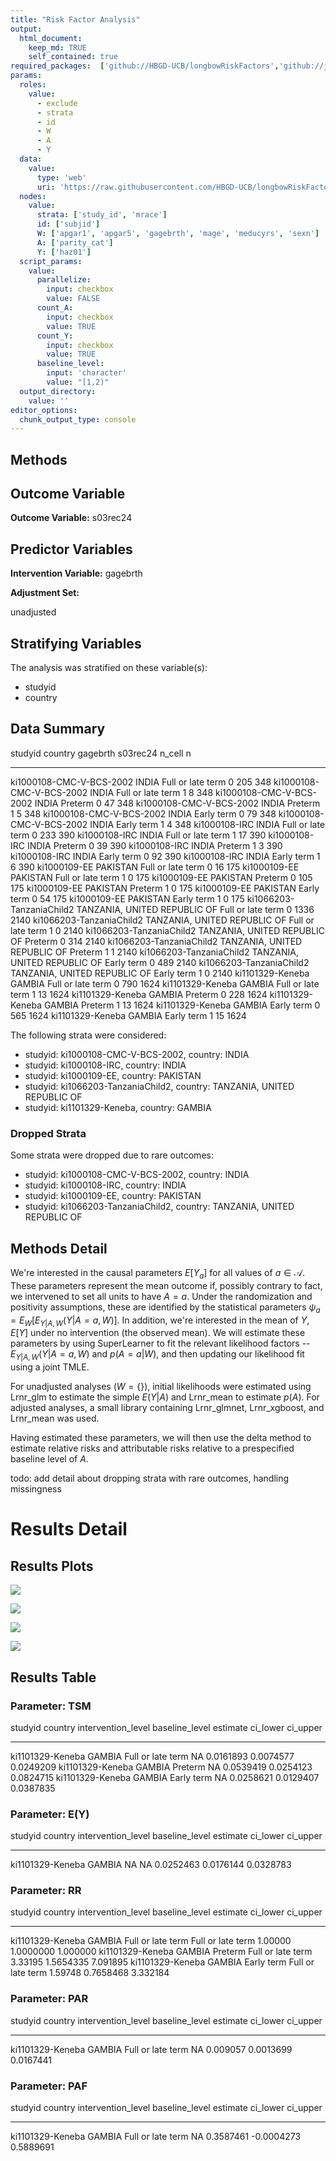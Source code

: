 ```yaml
---
title: "Risk Factor Analysis"
output: 
  html_document:
    keep_md: TRUE
    self_contained: true
required_packages:  ['github://HBGD-UCB/longbowRiskFactors','github://jeremyrcoyle/skimr@vector_types', 'github://tlverse/delayed']
params:
  roles:
    value:
      - exclude
      - strata
      - id
      - W
      - A
      - Y
  data: 
    value: 
      type: 'web'
      uri: 'https://raw.githubusercontent.com/HBGD-UCB/longbowRiskFactors/master/inst/sample_data/birthwt_data.rdata'
  nodes:
    value:
      strata: ['study_id', 'mrace']
      id: ['subjid']
      W: ['apgar1', 'apgar5', 'gagebrth', 'mage', 'meducyrs', 'sexn']
      A: ['parity_cat']
      Y: ['haz01']
  script_params:
    value:
      parallelize:
        input: checkbox
        value: FALSE
      count_A:
        input: checkbox
        value: TRUE
      count_Y:
        input: checkbox
        value: TRUE        
      baseline_level:
        input: 'character'
        value: "[1,2)"
  output_directory:
    value: ''
editor_options: 
  chunk_output_type: console
---
```








## Methods
## Outcome Variable

**Outcome Variable:** s03rec24

## Predictor Variables

**Intervention Variable:** gagebrth

**Adjustment Set:**

unadjusted

## Stratifying Variables

The analysis was stratified on these variable(s):

* studyid
* country

## Data Summary

studyid                    country                        gagebrth             s03rec24   n_cell      n
-------------------------  -----------------------------  ------------------  ---------  -------  -----
ki1000108-CMC-V-BCS-2002   INDIA                          Full or late term           0      205    348
ki1000108-CMC-V-BCS-2002   INDIA                          Full or late term           1        8    348
ki1000108-CMC-V-BCS-2002   INDIA                          Preterm                     0       47    348
ki1000108-CMC-V-BCS-2002   INDIA                          Preterm                     1        5    348
ki1000108-CMC-V-BCS-2002   INDIA                          Early term                  0       79    348
ki1000108-CMC-V-BCS-2002   INDIA                          Early term                  1        4    348
ki1000108-IRC              INDIA                          Full or late term           0      233    390
ki1000108-IRC              INDIA                          Full or late term           1       17    390
ki1000108-IRC              INDIA                          Preterm                     0       39    390
ki1000108-IRC              INDIA                          Preterm                     1        3    390
ki1000108-IRC              INDIA                          Early term                  0       92    390
ki1000108-IRC              INDIA                          Early term                  1        6    390
ki1000109-EE               PAKISTAN                       Full or late term           0       16    175
ki1000109-EE               PAKISTAN                       Full or late term           1        0    175
ki1000109-EE               PAKISTAN                       Preterm                     0      105    175
ki1000109-EE               PAKISTAN                       Preterm                     1        0    175
ki1000109-EE               PAKISTAN                       Early term                  0       54    175
ki1000109-EE               PAKISTAN                       Early term                  1        0    175
ki1066203-TanzaniaChild2   TANZANIA, UNITED REPUBLIC OF   Full or late term           0     1336   2140
ki1066203-TanzaniaChild2   TANZANIA, UNITED REPUBLIC OF   Full or late term           1        0   2140
ki1066203-TanzaniaChild2   TANZANIA, UNITED REPUBLIC OF   Preterm                     0      314   2140
ki1066203-TanzaniaChild2   TANZANIA, UNITED REPUBLIC OF   Preterm                     1        1   2140
ki1066203-TanzaniaChild2   TANZANIA, UNITED REPUBLIC OF   Early term                  0      489   2140
ki1066203-TanzaniaChild2   TANZANIA, UNITED REPUBLIC OF   Early term                  1        0   2140
ki1101329-Keneba           GAMBIA                         Full or late term           0      790   1624
ki1101329-Keneba           GAMBIA                         Full or late term           1       13   1624
ki1101329-Keneba           GAMBIA                         Preterm                     0      228   1624
ki1101329-Keneba           GAMBIA                         Preterm                     1       13   1624
ki1101329-Keneba           GAMBIA                         Early term                  0      565   1624
ki1101329-Keneba           GAMBIA                         Early term                  1       15   1624


The following strata were considered:

* studyid: ki1000108-CMC-V-BCS-2002, country: INDIA
* studyid: ki1000108-IRC, country: INDIA
* studyid: ki1000109-EE, country: PAKISTAN
* studyid: ki1066203-TanzaniaChild2, country: TANZANIA, UNITED REPUBLIC OF
* studyid: ki1101329-Keneba, country: GAMBIA

### Dropped Strata

Some strata were dropped due to rare outcomes:

* studyid: ki1000108-CMC-V-BCS-2002, country: INDIA
* studyid: ki1000108-IRC, country: INDIA
* studyid: ki1000109-EE, country: PAKISTAN
* studyid: ki1066203-TanzaniaChild2, country: TANZANIA, UNITED REPUBLIC OF

## Methods Detail

We're interested in the causal parameters $E[Y_a]$ for all values of $a \in \mathcal{A}$. These parameters represent the mean outcome if, possibly contrary to fact, we intervened to set all units to have $A=a$. Under the randomization and positivity assumptions, these are identified by the statistical parameters $\psi_a=E_W[E_{Y|A,W}(Y|A=a,W)]$.  In addition, we're interested in the mean of $Y$, $E[Y]$ under no intervention (the observed mean). We will estimate these parameters by using SuperLearner to fit the relevant likelihood factors -- $E_{Y|A,W}(Y|A=a,W)$ and $p(A=a|W)$, and then updating our likelihood fit using a joint TMLE.

For unadjusted analyses ($W=\{\}$), initial likelihoods were estimated using Lrnr_glm to estimate the simple $E(Y|A)$ and Lrnr_mean to estimate $p(A)$. For adjusted analyses, a small library containing Lrnr_glmnet, Lrnr_xgboost, and Lrnr_mean was used.

Having estimated these parameters, we will then use the delta method to estimate relative risks and attributable risks relative to a prespecified baseline level of $A$.

todo: add detail about dropping strata with rare outcomes, handling missingness







# Results Detail

## Results Plots
![](/tmp/2beb012f-d632-49a7-b906-9ff14b65cf67/b42cfd2d-635b-4079-87a8-06f023ad203d/REPORT_files/figure-html/plot_tsm-1.png)<!-- -->

![](/tmp/2beb012f-d632-49a7-b906-9ff14b65cf67/b42cfd2d-635b-4079-87a8-06f023ad203d/REPORT_files/figure-html/plot_rr-1.png)<!-- -->



![](/tmp/2beb012f-d632-49a7-b906-9ff14b65cf67/b42cfd2d-635b-4079-87a8-06f023ad203d/REPORT_files/figure-html/plot_paf-1.png)<!-- -->

![](/tmp/2beb012f-d632-49a7-b906-9ff14b65cf67/b42cfd2d-635b-4079-87a8-06f023ad203d/REPORT_files/figure-html/plot_par-1.png)<!-- -->

## Results Table

### Parameter: TSM


studyid            country   intervention_level   baseline_level     estimate    ci_lower    ci_upper
-----------------  --------  -------------------  ---------------  ----------  ----------  ----------
ki1101329-Keneba   GAMBIA    Full or late term    NA                0.0161893   0.0074577   0.0249209
ki1101329-Keneba   GAMBIA    Preterm              NA                0.0539419   0.0254123   0.0824715
ki1101329-Keneba   GAMBIA    Early term           NA                0.0258621   0.0129407   0.0387835


### Parameter: E(Y)


studyid            country   intervention_level   baseline_level     estimate    ci_lower    ci_upper
-----------------  --------  -------------------  ---------------  ----------  ----------  ----------
ki1101329-Keneba   GAMBIA    NA                   NA                0.0252463   0.0176144   0.0328783


### Parameter: RR


studyid            country   intervention_level   baseline_level       estimate    ci_lower   ci_upper
-----------------  --------  -------------------  ------------------  ---------  ----------  ---------
ki1101329-Keneba   GAMBIA    Full or late term    Full or late term     1.00000   1.0000000   1.000000
ki1101329-Keneba   GAMBIA    Preterm              Full or late term     3.33195   1.5654335   7.091895
ki1101329-Keneba   GAMBIA    Early term           Full or late term     1.59748   0.7658468   3.332184


### Parameter: PAR


studyid            country   intervention_level   baseline_level    estimate    ci_lower    ci_upper
-----------------  --------  -------------------  ---------------  ---------  ----------  ----------
ki1101329-Keneba   GAMBIA    Full or late term    NA                0.009057   0.0013699   0.0167441


### Parameter: PAF


studyid            country   intervention_level   baseline_level     estimate     ci_lower    ci_upper
-----------------  --------  -------------------  ---------------  ----------  -----------  ----------
ki1101329-Keneba   GAMBIA    Full or late term    NA                0.3587461   -0.0004273   0.5889691
